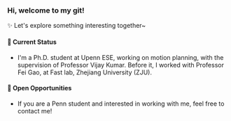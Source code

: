### Hi, welcome to my git!

:sparkles: Let's explore something interesting together~

#### 🍃 Current Status

- I'm a Ph.D. student at Upenn ESE, working on motion planning, with the supervision of Professor Vijay Kumar. Before it, I worked with Professor Fei Gao, at Fast lab, Zhejiang University (ZJU). 

#### 💬 Open Opportunities

- If you are a Penn student and interested in working with me, feel free to contact me!
